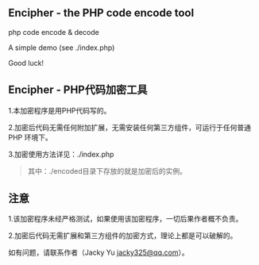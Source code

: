 ## Encipher - the PHP code encode tool ##

php code encode &amp; decode

A simple demo (see ./index.php)

Good luck!



## Encipher - PHP代码加密工具 ##

1.本加密程序是用PHP代码写的。

2.加密后代码无需任何附加扩展，无需安装任何第三方组件，可运行于任何普通 PHP 环境下。

3.加密使用方法详见：./index.php

> 其中：./encoded目录下存放的就是加密后的实例。



## 注意 ##

1.该加密程序未经严格测试，如果使用该加密程序，一切后果作者概不负责。

2.加密后代码无需扩展和第三方组件的加密方式，理论上都是可以破解的。

如有问题，请联系作者（Jacky Yu <jacky325@qq.com>）。
